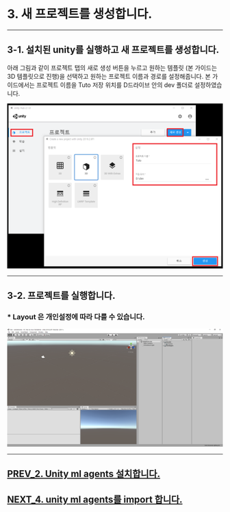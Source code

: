 # 3. 새 프로젝트를 생성합니다.
- - -

## 3-1. 설치된 unity를 실행하고 새 프로젝트를 생성합니다.

아래 그림과 같이 프로젝트 탭의 새로 생성 버튼을 누르고 원하는 템플릿 (본 가이드는 3D 템플릿으로 진행)을 선택하고 원하는 프로젝트 이름과 경로를 설정해줍니다. 본 가이드에서는 프로젝트 이름을 Tuto 저장 위치를 D드라이브 안의 dev 폴더로 설정하였습니다.

![Alt text](/unity_ml_agents_tutorial/3.create_new_project/1.create_new_project.png)
- - -

## 3-2. 프로젝트를 실행합니다.
### * Layout 은 개인설정에 따라 다를 수 있습니다.

![Alt text](/unity_ml_agents_tutorial/3.create_new_project/2.complete.png)
- - -

## [PREV_2. Unity ml agents 설치합니다.](https://github.com/hyunho1027/Unity_ML_Agents_Tutorial/tree/master/unity_ml_agents_tutorial/2.unity_ml_agent_download)

## [NEXT_4. unity ml agents를 import 합니다.](https://github.com/hyunho1027/Unity_ML_Agents_Tutorial/tree/master/unity_ml_agents_tutorial/4.import_ml_agents)
